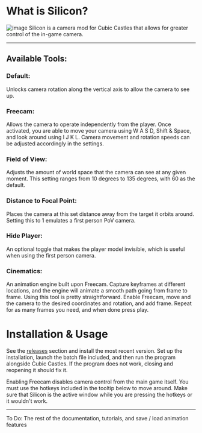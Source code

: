 # What is Silicon?
![image](https://github.com/user-attachments/assets/626ca9a7-2412-4e7e-9b4b-70ffc2c212ec)
Silicon is a camera mod for Cubic Castles that allows for greater control of the in-game camera.
___
## Available Tools:

### Default:
Unlocks camera rotation along the vertical axis to allow the camera to see up.

### Freecam:
Allows the camera to operate independently from the player. Once activated, you are able to move your camera using W A S D, Shift & Space, and look around using I J K L. Camera movement and rotation speeds can be adjusted accordingly in the settings.

### Field of View:
Adjusts the amount of world space that the camera can see at any given moment. This setting ranges from 10 degrees to 135 degrees, with 60 as the default.

### Distance to Focal Point:
Places the camera at this set distance away from the target it orbits around. Setting this to 1 emulates a first person PoV camera. 

### Hide Player:
An optional toggle that makes the player model invisible, which is useful when using the first person camera.

### Cinematics:
An animation engine built upon Freecam. Capture keyframes at different locations, and the engine will animate a smooth path going from frame to frame. 
Using this tool is pretty straightforward. Enable Freecam, move and the camera to the desired coordinates and rotation, and add frame. Repeat for as many frames you need, and when done press play.


# Installation & Usage
See the [releases](https://github.com/TreacherousDev/Silicon/releases) section and install the most recent version.
Set up the installation, launch the batch file included, and then run the program alongside Cubic Castles.
If the program does not work, closing and reopening it should fix it.

Enabling Freecam disables camera control from the main game itself. You must use the hotkeys included in the tooltip below to move around. Make sure that Silicon is the active window while you are pressing the hotkeys or it wouldn't work.
___

To Do: The rest of the documentation, tutorials, and save / load animation features


